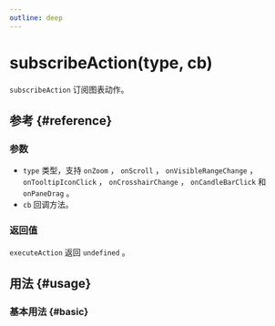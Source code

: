 ```yaml
---
outline: deep
---
```


# subscribeAction(type, cb)
`subscribeAction` 订阅图表动作。

## 参考 {#reference}
<!-- @include: @/@views/api/references/instance/subscribeAction.md -->

### 参数
- `type` 类型，支持 `onZoom` ， `onScroll` ， `onVisibleRangeChange` ， `onTooltipIconClick` ， `onCrosshairChange` ， `onCandleBarClick` 和 `onPaneDrag` 。
- `cb` 回调方法。

### 返回值
`executeAction` 返回 `undefined` 。

## 用法 {#usage}
<script setup>
import SubscribeAction from '../../../@views/api/samples/subscribeAction/index.vue'
</script>

### 基本用法 {#basic}
<SubscribeAction/>
